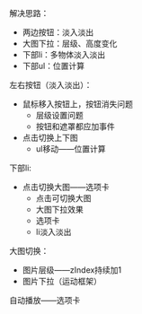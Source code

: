 解决思路：
- 两边按钮：淡入淡出
- 大图下拉：层级、高度变化
- 下部li：多物体淡入淡出
- 下部ul：位置计算

左右按钮（淡入淡出）：
- 鼠标移入按钮上，按钮消失问题
    - 层级设置问题
    - 按钮和遮罩都应加事件
- 点击切换上下图
    - ul移动——位置计算
   
下部li:
- 点击切换大图——选项卡
    - 点击可切换大图
    - 大图下拉效果
    - 选项卡
    - li淡入淡出

大图切换：
- 图片层级——zIndex持续加1
- 图片下拉（运动框架） 

自动播放——选项卡
